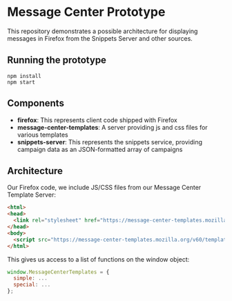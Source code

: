 # Message Center Prototype

This repository demonstrates a possible architecture for displaying messages in Firefox from the Snippets Server
and other sources.

## Running the prototype

```
npm install
npm start
```

## Components

- **firefox**: This represents client code shipped with Firefox
- **message-center-templates**: A server providing js and css files for various templates
- **snippets-server**: This represents the snippets service, providing campaign data as an JSON-formatted array of campaigns

## Architecture

Our Firefox code, we include JS/CSS files from our Message Center Template Server:

```html
<html>
<head>
  <link rel="stylesheet" href="https://message-center-templates.mozilla.org/v60/templates.css">
</head>
<body>
  <script src="https://message-center-templates.mozilla.org/v60/templates.js"></script>
</html>
```

This gives us access to a list of functions on the window object:

```js
window.MessageCenterTemplates = {
  simple: ...
  special: ...
};
```
